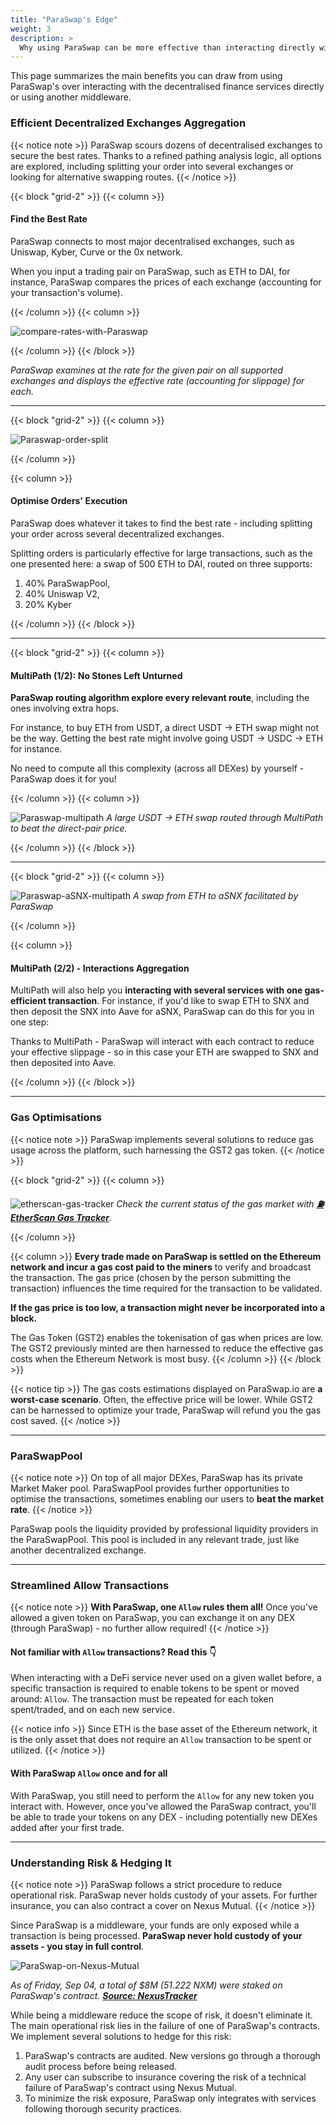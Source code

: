 ```yaml
---
title: "ParaSwap's Edge"
weight: 3
description: >
  Why using ParaSwap can be more effective than interacting directly with DeFi services  
---
```


This page summarizes the main benefits you can draw from using ParaSwap's over interacting with the decentralised finance services directly or using another middleware.

### Efficient Decentralized Exchanges Aggregation

{{< notice note >}}
ParaSwap scours dozens of decentralised exchanges to secure the best rates. Thanks to a refined pathing analysis logic, all options are explored, including splitting your order into several exchanges or looking for alternative swapping routes. 
{{< /notice >}}

{{< block "grid-2" >}}
{{< column >}}
#### Find the Best Rate
ParaSwap connects to most major decentralised exchanges, such as Uniswap, Kyber, Curve or the 0x network. 

When you input a trading pair on ParaSwap, such as ETH to DAI, for instance, ParaSwap compares the prices of each exchange (accounting for your transaction's volume).

{{< /column >}}
{{< column >}}

![compare-rates-with-Paraswap](/images/rate-compare.png)

{{< /column >}}
{{< /block >}}

_ParaSwap examines at the rate for the given pair on all supported exchanges and displays the effective rate (accounting for slippage) for each._

---

{{< block "grid-2" >}}
{{< column >}}

![Paraswap-order-split](/images/order-split.png)

{{< /column >}}

{{< column >}}
#### Optimise Orders' Execution
ParaSwap does whatever it takes to find the best rate - including splitting your order across several decentralized exchanges.

Splitting orders is particularly effective for large transactions, such as the one presented here: a swap of 500 ETH to DAI, routed on three supports: 
1. 40% ParaSwapPool, 
2. 40% Uniswap V2, 
3. 20% Kyber

{{< /column >}}
{{< /block >}}

---

{{< block "grid-2" >}}
{{< column >}}

#### MultiPath (1/2): No Stones Left Unturned
**ParaSwap routing algorithm explore every relevant route**, including the ones involving extra hops. 

For instance, to buy ETH from USDT, a direct USDT -> ETH swap might not be the way. Getting the best rate might involve going USDT -> USDC -> ETH for instance.

No need to compute all this complexity (across all DEXes) by yourself - ParaSwap does it for you!

{{< /column >}}
{{< column >}}

![Paraswap-multipath](/images/paraswap-multipath.png)
_A large USDT -> ETH swap routed through MultiPath to beat the direct-pair price._

{{< /column >}}
{{< /block >}}

---

{{< block "grid-2" >}}
{{< column >}}

![Paraswap-aSNX-multipath](/images/multipath-aSNX.png)
_A swap from ETH to aSNX facilitated by ParaSwap_

{{< /column >}}

{{< column >}}
#### MultiPath (2/2) - Interactions Aggregation
MultiPath will also help you **interacting with several services with one gas-efficient transaction**. For instance, if you'd like to swap ETH to SNX and then deposit the SNX into Aave for aSNX, ParaSwap can do this for you in one step:

Thanks to MultiPath - ParaSwap will interact with each contract to reduce your effective slippage - so in this case your ETH are swapped to SNX and then deposited into Aave.

{{< /column >}}
{{< /block >}}



---

### Gas Optimisations

{{< notice note >}}
ParaSwap implements several solutions to reduce gas usage across the platform, such harnessing the GST2 gas token.
{{< /notice >}}

{{< block "grid-2" >}}
{{< column >}}

![etherscan-gas-tracker](/images/etherscan-gas-tracker.png)
_Check the current status of the gas market with **[⛽ EtherScan Gas Tracker](https://etherscan.io/gastracker)**._

{{< /column >}}

{{< column >}}
**Every trade made on ParaSwap is settled on the Ethereum network and incur a gas cost paid to the miners** to verify and broadcast the transaction. The gas price (chosen by the person submitting the transaction) influences the time required for the transaction to be validated.

**If the gas price is too low, a transaction might never be incorporated into a block.**

The Gas Token (GST2) enables the tokenisation of gas when prices are low. The GST2 previously minted are then harnessed to reduce the effective gas costs when the Ethereum Network is most busy.
{{< /column >}}
{{< /block >}}

{{< notice tip >}}
The gas costs estimations displayed on ParaSwap.io are **a worst-case scenario**. Often, the effective price will be lower. While GST2 can be harnessed to optimize your trade, ParaSwap will refund you the gas cost saved.
{{< /notice >}}

---

### ParaSwapPool

{{< notice note >}}
On top of all major DEXes, ParaSwap has its private Market Maker pool. ParaSwapPool provides further opportunities to optimise the transactions, sometimes enabling our users to **beat the market rate**.
{{< /notice >}}

ParaSwap pools the liquidity provided by professional liquidity providers in the ParaSwapPool. This pool is included in any relevant trade, just like another decentralized exchange.

---

### Streamlined Allow Transactions

{{< notice note >}}
**With ParaSwap, one `Allow` rules them all!** Once you've allowed a given token on ParaSwap, you can exchange it on any DEX (through ParaSwap) - no further allow required!
{{< /notice >}}

#### Not familiar with `Allow` transactions? Read this 👇

When interacting with a DeFi service never used on a given wallet before, a specific transaction is required to enable tokens to be spent or moved around: `Allow`. The transaction must be repeated for each token spent/traded, and on each new service.

{{< notice info >}}
Since ETH is the base asset of the Ethereum network, it is the only asset that does not require an `Allow` transaction to be spent or utilized.
{{< /notice >}}

#### With ParaSwap `Allow` once and for all

With ParaSwap, you still need to perform the `Allow` for any new token you interact with. However, once you've allowed the ParaSwap contract, you'll be able to trade your tokens on any DEX - including potentially new DEXes added after your first trade.

---

### Understanding Risk & Hedging It

{{< notice note >}}
ParaSwap follows a strict procedure to reduce operational risk. ParaSwap never holds custody of your assets. For further insurance, you can also contract a cover on Nexus Mutual.
{{< /notice >}}

Since ParaSwap is a middleware, your funds are only exposed while a transaction is being processed. **ParaSwap never hold custody of your assets - you stay in full control**.

![ParaSwap-on-Nexus-Mutual](/images/nexus-mutual.png)

_As of Friday, Sep 04, a total of $8M (51.222 NXM) were staked on ParaSwap's contract. **[Source: NexusTracker](https://nexustracker.io/staking)**_

While being a middleware reduce the scope of risk, it doesn't eliminate it. The main operational risk lies in the failure of one of ParaSwap's contracts. We implement several solutions to hedge for this risk:
1. ParaSwap's contracts are audited. New versions go through a thorough audit process before being released.
2. Any user can subscribe to insurance covering the risk of a technical failure of ParaSwap's contract using Nexus Mutual.
3. To minimize the risk exposure, ParaSwap only integrates with services following thorough security practices.